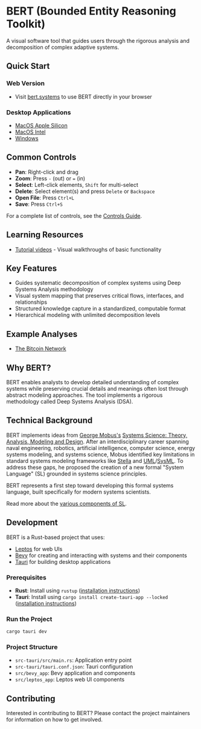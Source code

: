 # BERT (Bounded Entity Reasoning Toolkit)

A visual software tool that guides users through the rigorous analysis and decomposition of complex adaptive systems.

## Quick Start

### Web Version
- Visit [bert.systems](https://bert.systems/) to use BERT directly in your browser

### Desktop Applications
- [MacOS Apple Silicon](https://github.com/halcyonic-systems/bert/releases/download/v0.1.0-beta/bert_0.1.0_aarch64.dmg)
- [MacOS Intel](https://github.com/halcyonic-systems/bert/releases/download/v0.1.0-beta/bert_0.1.0_x64.dmg)
- [Windows](https://github.com/halcyonic-systems/bert/releases/download/v0.1.0-beta/bert.exe)

## Common Controls

- **Pan**: Right-click and drag
- **Zoom**: Press `-` (out) or `=` (in)
- **Select**: Left-click elements, `Shift` for multi-select
- **Delete**: Select element(s) and press `Delete` or `Backspace`
- **Open File**: Press `Ctrl+L`
- **Save**: Press `Ctrl+S`

For a complete list of controls, see the [Controls Guide](docs/Controls.md).

## Learning Resources
- [Tutorial videos](https://github.com/halcyonic-systems/bert/blob/main/docs/Tutorials.md) - Visual walkthroughs of basic functionality

## Key Features

- Guides systematic decomposition of complex systems using Deep Systems Analysis methodology
- Visual system mapping that preserves critical flows, interfaces, and relationships
- Structured knowledge capture in a standardized, computable format
- Hierarchical modeling with unlimited decomposition levels

## Example Analyses

- [The Bitcoin Network](https://github.com/halcyonic-systems/bert/blob/main/btc.json)

## Why BERT?

BERT enables analysts to develop detailed understanding of complex systems while preserving crucial details and meanings often lost through abstract modeling approaches. The tool implements a rigorous methodology called Deep Systems Analysis (DSA).

## Technical Background

BERT implements ideas from [George Mobus's](https://directory.tacoma.uw.edu/employee/gmobus) [Systems Science: Theory, Analysis, Modeling and Design](https://link.springer.com/book/10.1007/978-3-030-93482-8). After an interdisciplinary career spanning naval engineering, robotics, artificial intelligence, computer science, energy systems modeling, and systems science, Mobus identified key limitations in standard systems modeling frameworks like [Stella](https://www.iseesystems.com/store/products/stella-online.aspx) and [UML](https://www.uml.org/)/[SysML](https://sysml.org/). To address these gaps, he proposed the creation of a new formal "System Language" (SL) grounded in systems science principles.

BERT represents a first step toward developing this formal systems language, built specifically for modern systems scientists.

Read more about the [various components of SL](https://github.com/halcyonic-systems/bert/blob/main/research/system%20language/system_language.md).

## Development

BERT is a Rust-based project that uses:
- [Leptos](https://leptos.dev/) for web UIs
- [Bevy](https://bevyengine.org/) for creating and interacting with systems and their components
- [Tauri](https://v2.tauri.app/) for building desktop applications

### Prerequisites
- **Rust**: Install using `rustup` ([installation instructions](https://www.rust-lang.org/tools/install))
- **Tauri**: Install using `cargo install create-tauri-app --locked` ([installation instructions](https://v2.tauri.app/start/))

### Run the Project
```bash
cargo tauri dev
```

### Project Structure
- `src-tauri/src/main.rs`: Application entry point
- `src-tauri/tauri.conf.json`: Tauri configuration
- `src/bevy_app`: Bevy application and components
- `src/leptos_app`: Leptos web UI components

## Contributing

Interested in contributing to BERT? Please contact the project maintainers for information on how to get involved.
